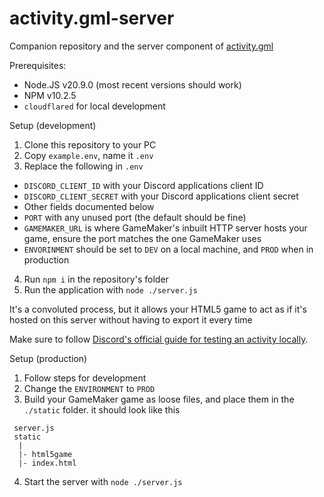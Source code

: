 # activity.gml-server

Companion repository and the server component of [activity.gml](https://github.com/Sidorakh/activity.gml)

Prerequisites: 
- Node.JS v20.9.0 (most recent versions should work)
- NPM v10.2.5
- `cloudflared` for local development

Setup (development)

1. Clone this repository to your PC
2. Copy `example.env`, name it `.env`
3. Replace the following in `.env`
  - `DISCORD_CLIENT_ID` with your Discord applications client ID 
  - `DISCORD_CLIENT_SECRET` with your Discord applications client secret
  - Other fields documented below
  - `PORT` with any unused port (the default should be fine)
  - `GAMEMAKER_URL` is where GameMaker's inbuilt HTTP server hosts your game, ensure the port matches the one GameMaker uses
  - `ENVORINMENT` should be set to `DEV` on a local machine, and `PROD` when in production
4. Run `npm i` in the repository's folder
5. Run the application with `node ./server.js`

It's a convoluted process, but it allows your HTML5 game to act as if it's hosted on this server without having to export it every time

Make sure to follow [Discord's official guide for testing an activity locally](https://discord.com/developers/docs/activities/development-guides#run-your-application-locally). 

Setup (production)
1. Follow steps for development
2. Change the `ENVIRONMENT` to `PROD`
3. Build your GameMaker game as loose files, and place them in the `./static` folder. it should look like this
```
 server.js
 static
  |
  |- html5game
  |- index.html
```
4. Start the server with `node ./server.js`